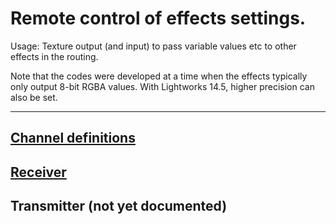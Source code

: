 # Remote control of effects settings.


Usage: Texture output (and input) to pass variable values etc to other effects in the routing.

Note that the codes were developed at a time when the effects typically only output 8-bit RGBA values. With Lightworks 14.5, higher precision can also be set.

---

## [Channel definitions](Channel_definitions/README.md)

## [Receiver](Receiver/README.md)  

## Transmitter (not yet documented)

